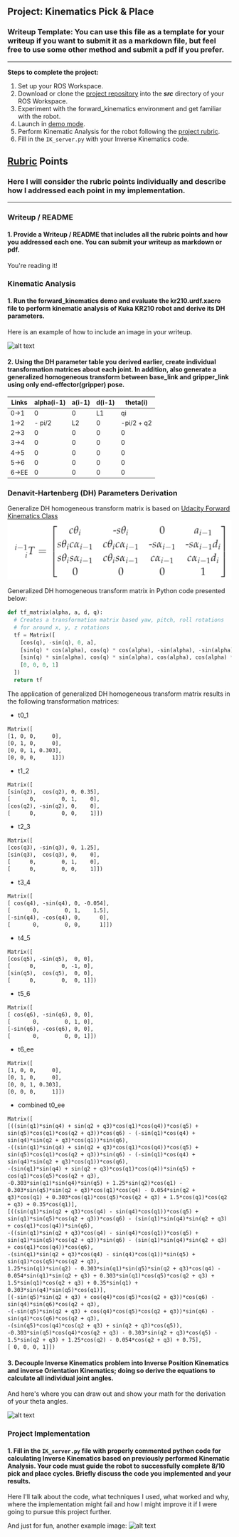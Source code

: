 ## Project: Kinematics Pick & Place
### Writeup Template: You can use this file as a template for your writeup if you want to submit it as a markdown file, but feel free to use some other method and submit a pdf if you prefer.

---


**Steps to complete the project:**  


1. Set up your ROS Workspace.
2. Download or clone the [project repository](https://github.com/udacity/RoboND-Kinematics-Project) into the ***src*** directory of your ROS Workspace.  
3. Experiment with the forward_kinematics environment and get familiar with the robot.
4. Launch in [demo mode](https://classroom.udacity.com/nanodegrees/nd209/parts/7b2fd2d7-e181-401e-977a-6158c77bf816/modules/8855de3f-2897-46c3-a805-628b5ecf045b/lessons/91d017b1-4493-4522-ad52-04a74a01094c/concepts/ae64bb91-e8c4-44c9-adbe-798e8f688193).
5. Perform Kinematic Analysis for the robot following the [project rubric](https://review.udacity.com/#!/rubrics/972/view).
6. Fill in the `IK_server.py` with your Inverse Kinematics code. 


[//]: # (Image References)

[image1]: ./misc_images/misc1.png
[image2]: ./misc_images/misc3.png
[image3]: ./misc_images/misc2.png

## [Rubric](https://review.udacity.com/#!/rubrics/972/view) Points
### Here I will consider the rubric points individually and describe how I addressed each point in my implementation.  

---
### Writeup / README

#### 1. Provide a Writeup / README that includes all the rubric points and how you addressed each one.  You can submit your writeup as markdown or pdf.  

You're reading it!

### Kinematic Analysis
#### 1. Run the forward_kinematics demo and evaluate the kr210.urdf.xacro file to perform kinematic analysis of Kuka KR210 robot and derive its DH parameters.

Here is an example of how to include an image in your writeup.

![alt text][image1]

#### 2. Using the DH parameter table you derived earlier, create individual transformation matrices about each joint. In addition, also generate a generalized homogeneous transform between base_link and gripper_link using only end-effector(gripper) pose.

Links | alpha(i-1) | a(i-1) | d(i-1) | theta(i)
--- | --- | --- | --- | ---
0->1 | 0 | 0 | L1 | qi
1->2 | - pi/2 | L2 | 0 | -pi/2 + q2
2->3 | 0 | 0 | 0 | 0
3->4 |  0 | 0 | 0 | 0
4->5 | 0 | 0 | 0 | 0
5->6 | 0 | 0 | 0 | 0
6->EE | 0 | 0 | 0 | 0

### Denavit-Hartenberg (DH) Parameters Derivation
Generalize DH homogeneous transform matrix is based on [Udacity Forward Kinematics Class](https://classroom.udacity.com/nanodegrees/nd209/parts/c199593e-1e9a-4830-8e29-2c86f70f489e/modules/undefined/lessons/87c52cd9-09ba-4414-bc30-24ae18277d24/concepts/c0837700-3de6-4c41-8a5d-1e25936e0cdb)
![DH homogenious transform matrix](supporting_images/generic_dh_tf.png)

Generalized DH homogeneous transform matrix in Python code presented below:
```python
def tf_matrix(alpha, a, d, q):
  # Creates a transformation matrix based yaw, pitch, roll rotations
  # for around x, y, z rotations
  tf = Matrix([
    [cos(q), -sin(q), 0, a],
    [sin(q) * cos(alpha), cos(q) * cos(alpha), -sin(alpha), -sin(alpha) * d],
    [sin(q) * sin(alpha), cos(q) * sin(alpha), cos(alpha), cos(alpha) * d],
    [0, 0, 0, 1]
  ])
  return tf
```
The application of generalized DH homogeneous transform matrix results in the following transformation matrices:
- t0_1
```
Matrix([
[1, 0, 0,     0],
[0, 1, 0,     0],
[0, 0, 1, 0.303],
[0, 0, 0,     1]])
```
- t1_2
```
Matrix([
[sin(q2),  cos(q2), 0, 0.35],
[      0,        0, 1,    0],
[cos(q2), -sin(q2), 0,    0],
[      0,        0, 0,    1]])
```
- t2_3
```
Matrix([
[cos(q3), -sin(q3), 0, 1.25],
[sin(q3),  cos(q3), 0,    0],
[      0,        0, 1,    0],
[      0,        0, 0,    1]])
```
- t3_4
```
Matrix([
[ cos(q4), -sin(q4), 0, -0.054],
[       0,        0, 1,    1.5],
[-sin(q4), -cos(q4), 0,      0],
[       0,        0, 0,      1]])
```
- t4_5
```
Matrix([
[cos(q5), -sin(q5),  0, 0],
[      0,        0, -1, 0],
[sin(q5),  cos(q5),  0, 0],
[      0,        0,  0, 1]])
```
- t5_6
```
Matrix([
[ cos(q6), -sin(q6), 0, 0],
[       0,        0, 1, 0],
[-sin(q6), -cos(q6), 0, 0],
[       0,        0, 0, 1]])
```
- t6_ee
```
Matrix([
[1, 0, 0,     0],
[0, 1, 0,     0],
[0, 0, 1, 0.303],
[0, 0, 0,     1]])
```
- combined t0_ee
```
Matrix([
[((sin(q1)*sin(q4) + sin(q2 + q3)*cos(q1)*cos(q4))*cos(q5) + sin(q5)*cos(q1)*cos(q2 + q3))*cos(q6) - (-sin(q1)*cos(q4) + sin(q4)*sin(q2 + q3)*cos(q1))*sin(q6), 
-((sin(q1)*sin(q4) + sin(q2 + q3)*cos(q1)*cos(q4))*cos(q5) + sin(q5)*cos(q1)*cos(q2 + q3))*sin(q6) - (-sin(q1)*cos(q4) + sin(q4)*sin(q2 + q3)*cos(q1))*cos(q6), 
-(sin(q1)*sin(q4) + sin(q2 + q3)*cos(q1)*cos(q4))*sin(q5) + cos(q1)*cos(q5)*cos(q2 + q3), 
-0.303*sin(q1)*sin(q4)*sin(q5) + 1.25*sin(q2)*cos(q1) - 0.303*sin(q5)*sin(q2 + q3)*cos(q1)*cos(q4) - 0.054*sin(q2 + q3)*cos(q1) + 0.303*cos(q1)*cos(q5)*cos(q2 + q3) + 1.5*cos(q1)*cos(q2 + q3) + 0.35*cos(q1)],
[((sin(q1)*sin(q2 + q3)*cos(q4) - sin(q4)*cos(q1))*cos(q5) + sin(q1)*sin(q5)*cos(q2 + q3))*cos(q6) - (sin(q1)*sin(q4)*sin(q2 + q3) + cos(q1)*cos(q4))*sin(q6),
-((sin(q1)*sin(q2 + q3)*cos(q4) - sin(q4)*cos(q1))*cos(q5) + sin(q1)*sin(q5)*cos(q2 + q3))*sin(q6) - (sin(q1)*sin(q4)*sin(q2 + q3) + cos(q1)*cos(q4))*cos(q6), 
-(sin(q1)*sin(q2 + q3)*cos(q4) - sin(q4)*cos(q1))*sin(q5) + sin(q1)*cos(q5)*cos(q2 + q3),  
1.25*sin(q1)*sin(q2) - 0.303*sin(q1)*sin(q5)*sin(q2 + q3)*cos(q4) - 0.054*sin(q1)*sin(q2 + q3) + 0.303*sin(q1)*cos(q5)*cos(q2 + q3) + 1.5*sin(q1)*cos(q2 + q3) + 0.35*sin(q1) + 0.303*sin(q4)*sin(q5)*cos(q1)],
[(-sin(q5)*sin(q2 + q3) + cos(q4)*cos(q5)*cos(q2 + q3))*cos(q6) - sin(q4)*sin(q6)*cos(q2 + q3),
-(-sin(q5)*sin(q2 + q3) + cos(q4)*cos(q5)*cos(q2 + q3))*sin(q6) - sin(q4)*cos(q6)*cos(q2 + q3),
-(sin(q5)*cos(q4)*cos(q2 + q3) + sin(q2 + q3)*cos(q5)),
-0.303*sin(q5)*cos(q4)*cos(q2 + q3) - 0.303*sin(q2 + q3)*cos(q5) - 1.5*sin(q2 + q3) + 1.25*cos(q2) - 0.054*cos(q2 + q3) + 0.75],
[ 0, 0, 0, 1]])
```

#### 3. Decouple Inverse Kinematics problem into Inverse Position Kinematics and inverse Orientation Kinematics; doing so derive the equations to calculate all individual joint angles.

And here's where you can draw out and show your math for the derivation of your theta angles. 

![alt text][image2]

### Project Implementation

#### 1. Fill in the `IK_server.py` file with properly commented python code for calculating Inverse Kinematics based on previously performed Kinematic Analysis. Your code must guide the robot to successfully complete 8/10 pick and place cycles. Briefly discuss the code you implemented and your results. 


Here I'll talk about the code, what techniques I used, what worked and why, where the implementation might fail and how I might improve it if I were going to pursue this project further.  


And just for fun, another example image:
![alt text][image3]


